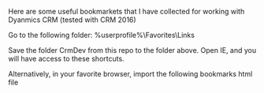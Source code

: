 Here are some useful bookmarkets that I have collected for working with Dyanmics CRM (tested with CRM 2016)

Go to the following folder: %userprofile%\Favorites\Links

Save the folder CrmDev from this repo to the folder above. Open IE, and you will have access to these shortcuts.

Alternatively, in your favorite browser, import the following bookmarks html file
